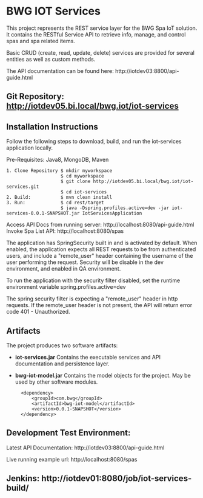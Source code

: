 # BWG IOT Services

This project represents the REST service layer for the BWG Spa IoT solution.
It contains the RESTful Service API to retrieve info, manage, and control spas and spa related items.

Basic CRUD (create, read, update, delete) services are provided for several entities as well as custom methods.

The API documentation can be found here: http://iotdev03:8800/api-guide.html


## Git Repository: http://iotdev05.bi.local/bwg.iot/iot-services


## Installation Instructions

Follow the following steps to download, build, and run the iot-services application locally.

Pre-Requisites:   Java8, MongoDB, Maven

    1. Clone Repository $ mkdir myworkspace
                        $ cd myworkspace
                        $ git clone http://iotdev05.bi.local/bwg.iot/iot-services.git
                        $ cd iot-services
    2. Build:           $ mvn clean install
    3. Run:             $ cd rest/target
                        $ java -Dspring.profiles.active=dev -jar iot-services-0.0.1-SNAPSHOT.jar IotServicesApplication


Access API Docs from running server:  http://localhost:8080/api-guide.html
Invoke Spa List API:   http://localhost:8080/spas


The application has SpringSecurity built in and is activated by default. When enabled, the application expects
all REST requests to be from authenticated users, and include a "remote_user" header containing the username of the user
performing the request.
Security will be disable in the dev environment, and enabled in QA environment.

To run the application with the security filter disabled, set the runtime environment variable
    spring.profiles.active=dev

The spring security filter is expecting a "remote_user" header in http requests. If the remote_user header is not present,
the API will return error code 401 - Unauthorized.


## Artifacts
The project produces two software artifacts:
* __iot-services.jar__  Contains the executable services and API documentation and persistence layer.
* __bwg-iot-model.jar__  Contains the model objects for the project. May be used by other software modules.


        <dependency>
            <groupId>com.bwg</groupId>
            <artifactId>bwg-iot-model</artifactId>
            <version>0.0.1-SNAPSHOT</version>
        </dependency>

## Development Test Environment:

Latest API Documentation: http://iotdev03:8800/api-guide.html

Live running example url: http://localhost:8080/spas


## Jenkins: http://iotdev01:8080/job/iot-services-build/